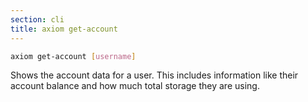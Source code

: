 ```yaml
---
section: cli
title: axiom get-account
---
```


```bash
axiom get-account [username]
```

Shows the account data for a user. This includes information like
their account balance and how much total storage they are using.
